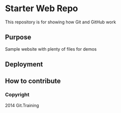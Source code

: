 # Starter Web Repo

This repository is for showing how Git and GitHub work

## Purpose

Sample website with plenty of files for demos

## Deployment

## How to contribute

### Copyright

2014 Git.Training